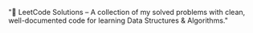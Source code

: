 "🚀 LeetCode Solutions – A collection of my solved problems with clean, well-documented code for learning Data Structures & Algorithms."
